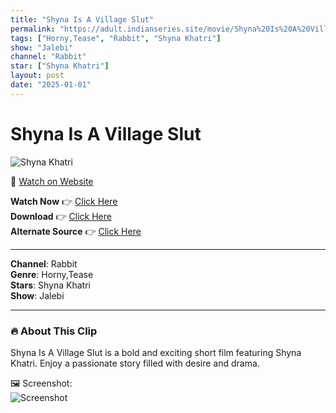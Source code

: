 ```yaml
---
title: "Shyna Is A Village Slut"
permalink: "https://adult.indianseries.site/movie/Shyna%20Is%20A%20Village%20Slut"
tags: ["Horny,Tease", "Rabbit", "Shyna Khatri"]
show: "Jalebi"
channel: "Rabbit"
star: ["Shyna Khatri"]
layout: post
date: "2025-01-01"
---
```


# Shyna Is A Village Slut

![Shyna Khatri](https://shorts.desisins.com/wp-content/uploads/2024/07/Shyna-Ki-A-Village-Slut-DesiSins.com_.jpg)

🔗 [Watch on Website](https://adult.indianseries.site/movie/Shyna%20Is%20A%20Village%20Slut)

**Watch Now** 👉 [Click Here](https://adult.indianseries.site/movie/Shyna%20Is%20A%20Village%20Slut)  
**Download** 👉 [Click Here](https://adult.indianseries.site/movie/Shyna%20Is%20A%20Village%20Slut)  
**Alternate Source** 👉 [Click Here](https://adult.indianseries.site/movie/Shyna%20Is%20A%20Village%20Slut)

---

**Channel**: Rabbit  
**Genre**: Horny,Tease  
**Stars**: Shyna Khatri  
**Show**: Jalebi

---

### 🔥 About This Clip

Shyna Is A Village Slut is a bold and exciting short film featuring Shyna Khatri. Enjoy a passionate story filled with desire and drama.
 
🖼️ Screenshot:  
![Screenshot](https://shorts.desisins.com/wp-content/uploads/2024/07/Shyna-Ki-A-Village-Slut-DesiSins.com_.jpg)
